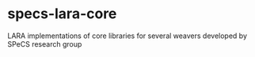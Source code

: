 # specs-lara-core
LARA implementations of core libraries for several weavers developed by SPeCS research group
